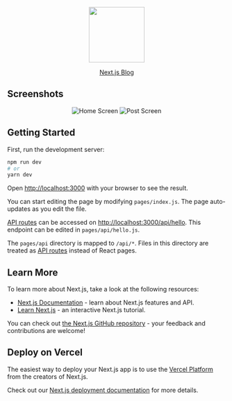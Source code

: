 <p align="center">
  <a href="https://nextjs.org/learn/basics/create-nextjs-app">
    <img src="https://assets.vercel.com/image/upload/v1607554385/repositories/next-js/next-logo.png" height="128">
    <p align="center">Next.js Blog</p>
  </a>
</p> 

## Screenshots
<p align="center">
<img src="https://user-images.githubusercontent.com/47937044/132421842-6e03da75-d4b9-474e-8089-2ae8ffae1d62.png" alt="Home Screen" />
<img src="https://user-images.githubusercontent.com/47937044/132421845-894c1a39-5823-4088-970c-35253b7981ce.png" alt="Post Screen" />
</p>

## Getting Started

First, run the development server:

```bash
npm run dev
# or
yarn dev
```

Open [http://localhost:3000](http://localhost:3000) with your browser to see the result.

You can start editing the page by modifying `pages/index.js`. The page auto-updates as you edit the file.

[API routes](https://nextjs.org/docs/api-routes/introduction) can be accessed on [http://localhost:3000/api/hello](http://localhost:3000/api/hello). This endpoint can be edited in `pages/api/hello.js`.

The `pages/api` directory is mapped to `/api/*`. Files in this directory are treated as [API routes](https://nextjs.org/docs/api-routes/introduction) instead of React pages.

## Learn More

To learn more about Next.js, take a look at the following resources:

- [Next.js Documentation](https://nextjs.org/docs) - learn about Next.js features and API.
- [Learn Next.js](https://nextjs.org/learn) - an interactive Next.js tutorial.

You can check out [the Next.js GitHub repository](https://github.com/vercel/next.js/) - your feedback and contributions are welcome!

## Deploy on Vercel

The easiest way to deploy your Next.js app is to use the [Vercel Platform](https://vercel.com/new?utm_medium=default-template&filter=next.js&utm_source=create-next-app&utm_campaign=create-next-app-readme) from the creators of Next.js.

Check out our [Next.js deployment documentation](https://nextjs.org/docs/deployment) for more details.
